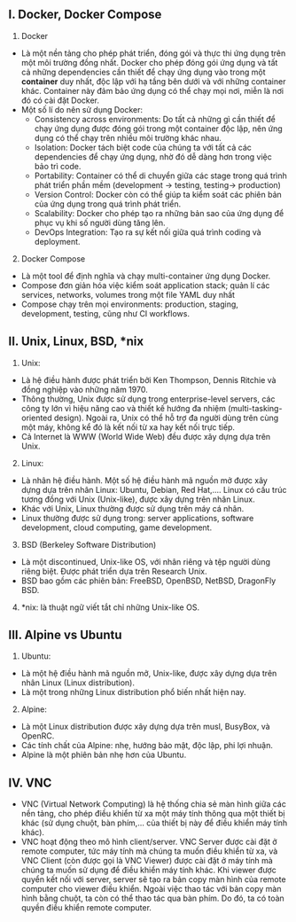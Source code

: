 ## I. Docker, Docker Compose
1. Docker
  * Là một nền tảng cho phép phát triển, đóng gói và thực thi ứng dụng trên một môi trường đồng nhất. Docker cho phép đóng gói ứng dụng và tất cả những dependencies cần thiết để chạy ứng dụng vào trong một **container** duy nhất, độc lập với hạ tầng bên dưới và với những container khác. Container này đảm bảo ứng dụng có thể chạy mọi nơi, miễn là nơi đó có cài đặt Docker.
  * Một số lí do nên sử dụng Docker:
    * Consistency across environments: Do tất cả những gì cần thiết để chạy ứng dụng được đóng gói trong một container độc lập, nên ứng dụng có thể chạy trên nhiều môi trường khác nhau.
    * Isolation: Docker tách biệt code của chúng ta với tất cả các dependencies để chạy ứng dụng, nhờ đó dễ dàng hơn trong việc bảo trì code.
    * Portability: Container có thể di chuyển giữa các stage trong quá trình phát triển phần mềm (development -> testing, testing-> production)
    * Version Control: Docker còn có thể giúp ta kiểm soát các phiên bản của ứng dụng trong quá trình phát triển.
    * Scalability: Docker cho phép tạo ra những bản sao của ứng dụng để phục vụ khi số người dùng tăng lên.
    * DevOps Integration: Tạo ra sự kết nối giữa quá trình coding và deployment.
2. Docker Compose
  * Là một tool để định nghĩa và chạy multi-container ứng dụng Docker. 
  * Compose đơn giản hóa việc kiểm soát application stack; quản lí các services, networks, volumes trong một file YAML duy nhất
  * Compose chạy trên mọi environments: production, staging, development, testing, cũng như CI workflows.
## II. Unix, Linux, BSD, *nix
1. Unix: 
  * Là hệ điều hành được phát triển bởi Ken Thompson, Dennis Ritchie và đồng nghiệp vào những năm 1970. 
  * Thông thường, Unix được sử dụng trong enterprise-level servers, các công ty lớn vì hiệu năng cao và thiết kế hướng đa nhiệm (multi-tasking-oriented design). Ngoài ra, Unix có thể hỗ trợ đa người dùng trên cùng một máy, không kể đó là kết nối từ xa hay kết nối trực tiếp. 
  * Cả Internet là WWW (World Wide Web) đều được xây dựng dựa trên Unix.
2. Linux: 
  * Là nhân hệ điều hành. Một số hệ điều hành mã nguồn mở được xây dựng dựa trên nhân Linux: Ubuntu, Debian, Red Hat,.... Linux có cấu trúc tương đồng với Unix (Unix-like), được xây dựng trên nhân Linux.
  * Khác với Unix, Linux thường được sử dụng trên máy cá nhân.
  * Linux thường được sử dụng trong: server applications, software development, cloud computing, game development.
3. BSD (Berkeley Software Distribution)
  * Là một  discontinued, Unix-like OS, với nhân riêng và tệp người dùng riêng biệt. Được phát triển dựa trên Research Unix.
  * BSD bao gồm các phiên bản: FreeBSD, OpenBSD, NetBSD, DragonFly BSD.
4. *nix: là thuật ngữ viết tắt chỉ những Unix-like OS.
## III. Alpine vs Ubuntu
1. Ubuntu: 
  * Là một hệ điều hành mã nguồn mở, Unix-like, được xây dựng dựa trên nhân Linux (Linux distribution).
  * Là một trong những Linux distribution phổ biến nhất hiện nay.
2. Alpine:
  * Là một Linux distribution được xây dựng dựa trên musl, BusyBox, và OpenRC.
  * Các tính chất của Alpine: nhẹ, hướng bảo mật, độc lập, phi lợi nhuận.
  * Alpine là một phiên bản nhẹ hơn của Ubuntu.
## IV. VNC
  * VNC (Virtual Network Computing) là hệ thống chia sẻ màn hình giữa các nền tảng, cho phép điều khiển từ xa một máy tính thông qua một thiết bị khác (sử dụng chuột, bàn phím,... của thiết bị này để điều khiển máy tính khác).
  * VNC hoạt động theo mô hình client/server. VNC Server được cài đặt ở remote computer, tức máy tính mà chúng ta muốn điều khiển từ xa, và VNC Client (còn được gọi là VNC Viewer) được cài đặt ở máy tính mà chúng ta muốn sử dụng để điều khiển máy tính khác. Khi viewer được quyển kết nối với server, server sẽ tạo ra bản copy màn hình của remote computer cho viewer điều khiển. Ngoài việc thao tác với bản copy màn hình bằng chuột, ta còn có thể thao tác qua bàn phím. Do đó, ta có toàn quyền điều khiển remote computer.

